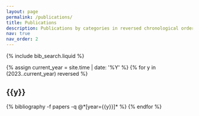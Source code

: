 ```yaml
---
layout: page
permalink: /publications/
title: Publications
description: Publications by categories in reversed chronological order. Generated by jekyll-scholar.
nav: true
nav_order: 2
---
```


<!-- _pages/publications.md -->

<!-- Bibsearch Feature -->

{% include bib_search.liquid %}

<div class="publications">

{% assign current_year = site.time | date: '%Y' %}
{% for y in (2023..current_year) reversed %}
  <h2 class="year">{{y}}</h2>
  {% bibliography -f papers -q @*[year={{y}}]* %}
{% endfor %}

</div>
